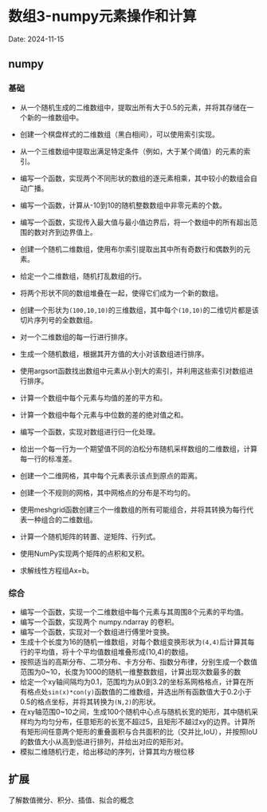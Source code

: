 # 数组3-numpy元素操作和计算

Date: 2024-11-15

## numpy

### 基础

* 从一个随机生成的二维数组中，提取出所有大于0.5的元素，并将其存储在一个新的一维数组中。
* 创建一个棋盘样式的二维数组（黑白相间），可以使用索引实现。
* 从一个三维数组中提取出满足特定条件（例如，大于某个阈值）的元素的索引。
* 编写一个函数，实现两个不同形状的数组的逐元素相乘，其中较小的数组会自动广播。
* 编写一个函数，计算从-10到10的随机整数数组中非零元素的个数。
* 编写一个函数，实现传入最大值与最小值边界后，将一个数组中的所有超出范围的数对齐到边界值上。
* 创建一个随机二维数组，使用布尔索引提取出其中所有奇数行和偶数列的元素。
* 给定一个二维数组，随机打乱数组的行。
* 将两个形状不同的数组堆叠在一起，使得它们成为一个新的数组。
* 创建一个形状为`(100,10,10)`的三维数组，其中每个`(10,10)`的二维切片都是该切片序列号的全数数组。

* 对一个二维数组的每一行进行排序。
* 生成一个随机数组，根据其开方值的大小对该数组进行排序。
* 使用argsort函数找出数组中元素从小到大的索引，并利用这些索引对数组进行排序。
* 计算一个数组中每个元素与均值的差的平方和。
* 计算一个数组中每个元素与中位数的差的绝对值之和。
* 编写一个函数，实现对数组进行归一化处理。
* 给出一个每一行为一个期望值不同的泊松分布随机采样数组的二维数组，计算每一行的标准差。
* 创建一个二维网格，其中每个元素表示该点到原点的距离。
* 创建一个不规则的网格，其中网格点的分布是不均匀的。
* 使用meshgrid函数创建三个一维数组的所有可能组合，并将其转换为每行代表一种组合的二维数组。
* 计算一个随机矩阵的转置、逆矩阵、行列式。
* 使用NumPy实现两个矩阵的点积和叉积。
* 求解线性方程组Ax=b。

### 综合

* 编写一个函数，实现一个二维数组中每个元素与其周围8个元素的平均值。
* 编写一个函数，实现两个 numpy.ndarray 的卷积。
* 编写一个函数，实现对一个数组进行傅里叶变换。
* 生成十个长度为16的随机一维数组，对每个数组变换形状为`(4,4)`后计算其每行的平均值，将十个平均值数组堆叠形成(10,4)的数组。
* 按照适当的高斯分布、二项分布、卡方分布、指数分布律，分别生成一个数值范围为0~10，长度为1000的随机一维整数数组，计算出现次数最多的数
* 给定一个xy轴间隔均为0.1，范围均为从0到3.2的坐标系网格格点，计算在所有格点处`sin(x)*con(y)`函数值的二维数组，并选出所有函数值大于0.2小于0.5的格点坐标，并将其转换为`(N,2)`的形状。
* 在xy轴范围0~10之间，生成100个随机中心点与随机长宽的矩形，其中随机采样均为均匀分布，任意矩形的长宽不超过5，且矩形不越过xy的边界。计算所有矩形间任意两个矩形的重叠面积与合共面积的比（交并比,IoU），并按照IoU的数值大小从高到低进行排列，并给出对应的矩形对。
* 模拟二维随机行走，给出移动的序列，计算其均方根位移

## 扩展

了解数值微分、积分、插值、拟合的概念
